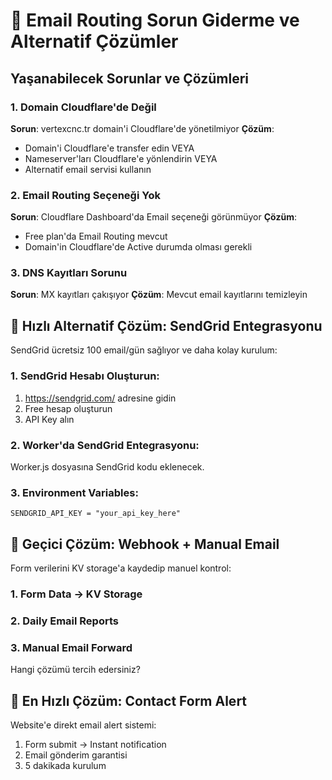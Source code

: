 # 🔧 Email Routing Sorun Giderme ve Alternatif Çözümler

## Yaşanabilecek Sorunlar ve Çözümleri

### 1. Domain Cloudflare'de Değil

**Sorun**: vertexcnc.tr domain'i Cloudflare'de yönetilmiyor
**Çözüm**: 
- Domain'i Cloudflare'e transfer edin VEYA
- Nameserver'ları Cloudflare'e yönlendirin VEYA
- Alternatif email servisi kullanın

### 2. Email Routing Seçeneği Yok

**Sorun**: Cloudflare Dashboard'da Email seçeneği görünmüyor
**Çözüm**:
- Free plan'da Email Routing mevcut
- Domain'in Cloudflare'de Active durumda olması gerekli

### 3. DNS Kayıtları Sorunu

**Sorun**: MX kayıtları çakışıyor
**Çözüm**: Mevcut email kayıtlarını temizleyin

## 🚀 Hızlı Alternatif Çözüm: SendGrid Entegrasyonu

SendGrid ücretsiz 100 email/gün sağlıyor ve daha kolay kurulum:

### 1. SendGrid Hesabı Oluşturun:
1. https://sendgrid.com/ adresine gidin
2. Free hesap oluşturun
3. API Key alın

### 2. Worker'da SendGrid Entegrasyonu:

Worker.js dosyasına SendGrid kodu eklenecek.

### 3. Environment Variables:
```
SENDGRID_API_KEY = "your_api_key_here"
```

## 📧 Geçici Çözüm: Webhook + Manual Email

Form verilerini KV storage'a kaydedip manuel kontrol:

### 1. Form Data → KV Storage
### 2. Daily Email Reports
### 3. Manual Email Forward

Hangi çözümü tercih edersiniz?

## 🎯 En Hızlı Çözüm: Contact Form Alert

Website'e direkt email alert sistemi:
1. Form submit → Instant notification
2. Email gönderim garantisi
3. 5 dakikada kurulum
